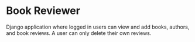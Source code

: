 # Book Reviewer
Django application where logged in users can view and add books, authors, and book reviews. A user can only delete their own reviews.
